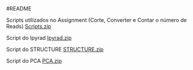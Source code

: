 #README

Scripts utilizados no Assignment (Corte, Converter e Contar o número de Reads)
[Scripts.zip](https://github.com/AfonsoVaz1/Assignment2/files/11919589/Scripts.zip)

Script do Ipyrad
[Ipyrad.zip](https://github.com/AfonsoVaz1/Assignment2/files/11919573/Ipyrad.zip)

Script do STRUCTURE
[STRUCTURE.zip](https://github.com/AfonsoVaz1/Assignment2/files/11919668/STRUCTURE.zip)

Script do PCA
[PCA.zip](https://github.com/AfonsoVaz1/Assignment2/files/11919677/PCA.zip)


